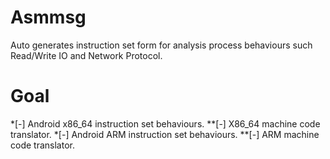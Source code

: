 Asmmsg
======

Auto generates instruction set form for analysis process behaviours such Read/Write IO and Network Protocol.

Goal
=====

*[-] Android x86_64 instruction set behaviours.
**[-] X86_64 machine code translator.
*[-] Android ARM    instruction set behaviours.
**[-] ARM machine code translator.



